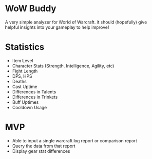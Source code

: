 # WoW Buddy

A very simple analyzer for World of Warcraft. It should (hopefully) give helpful insights into your gameplay to help improve!

# Statistics

- Item Level
- Character Stats (Strength, Intelligence, Agility, etc)
- Fight Length
- DPS, HPS
- Deaths
- Cast Uptime
- Differences in Talents
- Differences in Trinkets
- Buff Uptimes
- Cooldown Usage


# MVP

- Able to input a single warcraft log report or comparison report
- Query the data from that report
- Display gear stat differences